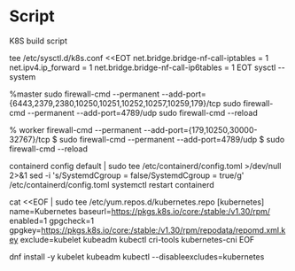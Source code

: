 # Script
K8S build script



tee /etc/sysctl.d/k8s.conf <<EOT
net.bridge.bridge-nf-call-iptables  = 1
net.ipv4.ip_forward                 = 1
net.bridge.bridge-nf-call-ip6tables = 1
EOT
sysctl --system

%master
sudo firewall-cmd --permanent --add-port={6443,2379,2380,10250,10251,10252,10257,10259,179}/tcp
sudo firewall-cmd --permanent --add-port=4789/udp
sudo firewall-cmd --reload

% worker
firewall-cmd --permanent --add-port={179,10250,30000-32767}/tcp
$ sudo firewall-cmd --permanent --add-port=4789/udp
$ sudo firewall-cmd --reload

containerd config default | sudo tee /etc/containerd/config.toml >/dev/null 2>&1
sed -i 's/SystemdCgroup \= false/SystemdCgroup \= true/g' /etc/containerd/config.toml
systemctl restart containerd

cat <<EOF | sudo tee /etc/yum.repos.d/kubernetes.repo
[kubernetes]
name=Kubernetes
baseurl=https://pkgs.k8s.io/core:/stable:/v1.30/rpm/
enabled=1
gpgcheck=1
gpgkey=https://pkgs.k8s.io/core:/stable:/v1.30/rpm/repodata/repomd.xml.key
exclude=kubelet kubeadm kubectl cri-tools kubernetes-cni
EOF

dnf install -y kubelet kubeadm kubectl --disableexcludes=kubernetes
